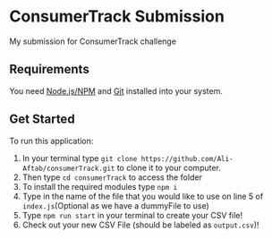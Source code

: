 # ConsumerTrack Submission
My submission for ConsumerTrack challenge


## Requirements
You need [Node.js/NPM](https://nodejs.org/) and [Git](https://git-scm.com/) installed into your system. 

## Get Started
To run this application:
1.  In your terminal type `git clone https://github.com/Ali-Aftab/consumerTrack.git` to clone it to your computer.
2.  Then type `cd consumerTrack` to access the folder
3.  To install the required modules type `npm i`
4.  Type in the name of the file that you would like to use on line 5 of `index.js`(Optional as we have a dummyFile to use)
5.  Type `npm run start` in your terminal to create your CSV file!
6.  Check out your new CSV File (should be labeled as `output.csv`)!